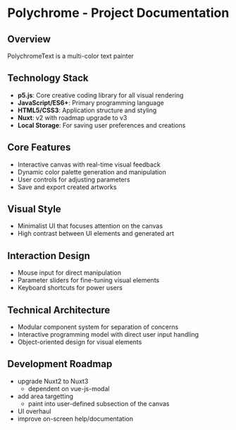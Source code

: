 # Polychrome - Project Documentation

## Overview
PolychromeText is a multi-color text painter


## Technology Stack
- **p5.js**: Core creative coding library for all visual rendering
- **JavaScript/ES6+**: Primary programming language
- **HTML5/CSS3**: Application structure and styling
- **Nuxt**: v2 with roadmap upgrade to v3 
- **Local Storage**: For saving user preferences and creations

## Core Features
- Interactive canvas with real-time visual feedback
- Dynamic color palette generation and manipulation
- User controls for adjusting parameters
- Save and export created artworks

## Visual Style
- Minimalist UI that focuses attention on the canvas
- High contrast between UI elements and generated art

## Interaction Design
- Mouse input for direct manipulation
- Parameter sliders for fine-tuning visual elements
- Keyboard shortcuts for power users

## Technical Architecture
- Modular component system for separation of concerns
- Interactive programming model with direct user input handling
- Object-oriented design for visual elements

## Development Roadmap
- upgrade Nuxt2 to Nuxt3
  - dependent on vue-js-modal
- add area targetting
  - paint into user-defined subsection of the canvas
- UI overhaul
- improve on-screen help/documentation
